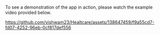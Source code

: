 To see a demonstration of the app in action, please watch the example video provided below.


https://github.com/vishwam23/Healtcare/assets/138647459/f9a55cd7-fd07-4252-96eb-0cf817def556

